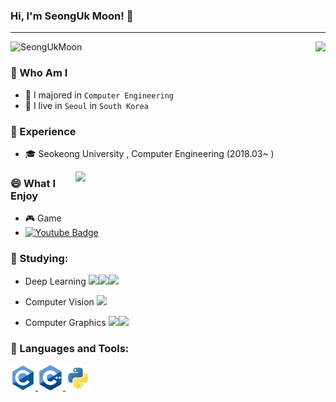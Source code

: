 




### Hi, I'm SeongUk Moon! 👋
___

<p align="left">
<img src="https://komarev.com/ghpvc/?username=SeongUkMoon&label=Profile%20views&color=0e75b6&style=flat-square" alt="SeongUkMoon" /> 



<img align='right' src="https://github-readme-stats.vercel.app/api?username=SeongUkMoon" >

### 🤔 Who Am I

- 🥇 I majored in `Computer Engineering`
- 🚅 I live in `Seoul` in `South Korea`


### 🔭 Experience

- 🎓 Seokeong University , Computer Engineering (2018.03~ )

<img align='right' src="http://mazassumnida.wtf/api/v2/generate_badge?boj=uky6202" width="400">

### 😄 What I Enjoy

- 🎮 Game
-  [![Youtube Badge](https://img.shields.io/badge/Youtube-FF0000?style=flat-square&logo=youtube&link=https://www.youtube.com/watch?v=QpUaZW7tgmg)](https://www.youtube.com/watch?v=QpUaZW7tgmg)

<h3 align="left">🌱 Studying:</h3>

- Deep Learning <img src="https://img.shields.io/badge/PyTorch-EE4C2C?style=flat-square&logo=PyTorch&logoColor=white"/><img src="https://img.shields.io/badge/TensorFlow-FF6F00?style=flat-square&logo=TensorFlow&logoColor=white"/><img src="https://img.shields.io/badge/OpenAI-412991?style=flat-square&logo=OpenAI&logoColor=white"/>
- Computer Vision <img src="https://img.shields.io/badge/OpenCV-5C3EE8?style=flat-square&logo=OpenCV&logoColor=white"/>

- Computer Graphics <img src="https://img.shields.io/badge/OpenGL-5586A4?style=flat-square&logo=OpenGL&logoColor=white"/><img src="https://img.shields.io/badge/Unity-FFFFFF?style=flat-square&logo=Unity&logoColor=black"/>

<h3 align="left">💬 Languages and Tools:</h3>
<p align="left"> <a href="https://www.cprogramming.com/" target="_blank" rel="noreferrer"> <img src="https://raw.githubusercontent.com/devicons/devicon/master/icons/c/c-original.svg" alt="c" width="40" height="40"/> </a> <a href="https://www.w3schools.com/cpp/" target="_blank" rel="noreferrer"> <img src="https://raw.githubusercontent.com/devicons/devicon/master/icons/cplusplus/cplusplus-original.svg" alt="cplusplus" width="40" height="40"/> </a> <a href="https://www.python.org" target="_blank" rel="noreferrer"> <img src="https://raw.githubusercontent.com/devicons/devicon/master/icons/python/python-original.svg" alt="python" width="40" height="40"/> </a> </p>

<!--
**SeongUkMoon/SeongUkMoon** is a ✨ _special_ ✨ repository because its `README.md` (this file) appears on your GitHub profile.
<img src="https://img.shields.io/badge/Unreal Engine-0E1128?style=flat-square&logo=UnrealEngine&logoColor=white"/>
Here are some ideas to get you started:

- 🔭 I’m currently working on ...
- 🌱 I’m currently learning ...
- 👯 I’m looking to collaborate on ...
- 🤔 I’m looking for help with ...
- 💬 Ask me about ...
- 📫 How to reach me: ...
- 😄 Pronouns: ...
- ⚡ Fun fact: ...
-->
